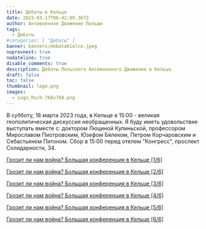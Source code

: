 ```yaml
---
title: Дебаты в Кельце
date: 2023-03-17T06:42:09.367Z
author: Антивоенное Движение Польши
tags:
  - Дебаты
#categories: [ "Дебаты" ]
banner: banners/debataKielce.jpeg
noprevnext: true
nodateline: true
disable_comments: true
description: Дебаты Польского Антивоенного Движения в Кельце.
draft: false
toc: false
thumbnail: logo.png
images:
  - Logo_Ruch-768x768.png
---
```


В субботу, 18 марта 2023 года, в Кельце в 15:00 - великая геополитическая дискуссия необращенных. Я буду иметь удовольствие выступать вместе с: доктором Люциной Кулиньской, профессором Мирославом Пиотровским, Юзефом Бялеком, Петром Корчаровским и Себастьяном Питоном. Сбор в 15:00 перед отелем "Конгресс", проспект Солидарности, 34.

[Грозит ли нам война? Большая конференция в Кельце [1/6]](https://www.youtube.com/watch?v=tQMwfJ_-KWE "Грозит ли нам война? Большая конференция в Кельце [1/6]")

[Грозит ли нам война? Большая конференция в Кельце [2/6]](https://www.youtube.com/watch?v=4iCzgZ98NtQ "Грозит ли нам война? Большая конференция в Кельце [2/6]")

[Грозит ли нам война? Большая конференция в Кельце [3/6]](https://www.youtube.com/watch?v=KgMXF0FU6Jw "Грозит ли нам война? Большая конференция в Кельце [3/6]")

[Грозит ли нам война? Большая конференция в Кельце [4/6]](https://www.youtube.com/watch?v=13lwYpm-uno "Грозит ли нам война? Большая конференция в Кельце [4/6]")

[Грозит ли нам война? Большая конференция в Кельце [5/6]](https://www.youtube.com/watch?v=_7PMONnDBLE "Грозит ли нам война? Большая конференция в Кельце [5/6]")

[Грозит ли нам война? Большая конференция в Кельце [6/6]](https://www.youtube.com/watch?v=4V4MpXF36q0 "Грозит ли нам война? Большая конференция в Кельце [6/6]")
